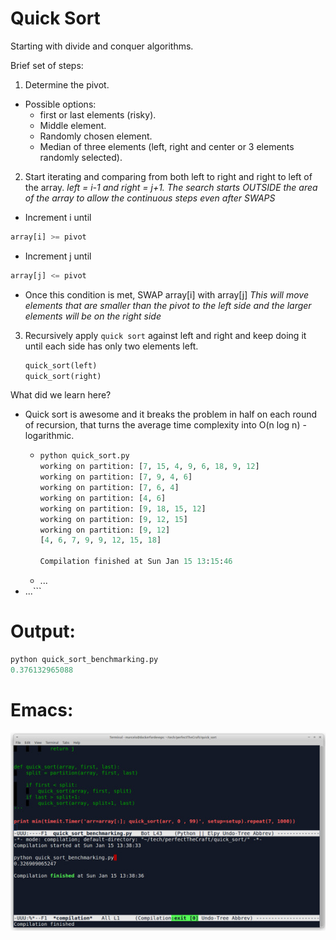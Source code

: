 # Quick Sort

Starting with divide and conquer algorithms.

Brief set of steps:

1. Determine the pivot.
  * Possible options:
    * first or last elements (risky).
	* Middle element.
	* Randomly chosen element.
	* Median of three elements (left, right and center or 3 elements randomly selected).

2. Start iterating and comparing from both left to right and right to left of the array. *left = i-1 and right = j+1. The search starts OUTSIDE the area of the array to allow the continuous steps even after SWAPS*
  * Increment i until
   ```python
   array[i] >= pivot
   ```
  * Increment j until
   ```python
   array[j] <= pivot
   ```
  * Once this condition is met, SWAP array[i] with array[j]
  *This will move elements that are smaller than the pivot to the left side and the larger elements will be on the right side*

3. Recursively apply `quick sort` against left and right and keep doing it until each side has only two elements left.
   ```python
   quick_sort(left)
   quick_sort(right)
   ```

What did we learn here?
* Quick sort is awesome and it breaks the problem in half on each round of recursion, that turns the average time complexity into O(n log n) - logarithmic.
  * ```python
    python quick_sort.py
	working on partition: [7, 15, 4, 9, 6, 18, 9, 12]
	working on partition: [7, 9, 4, 6]
	working on partition: [7, 6, 4]
	working on partition: [4, 6]
	working on partition: [9, 18, 15, 12]
	working on partition: [9, 12, 15]
	working on partition: [9, 12]
	[4, 6, 7, 9, 9, 12, 15, 18]

	Compilation finished at Sun Jan 15 13:15:46
  * ...
* ...```


# Output:

 ```python
 python quick_sort_benchmarking.py 
 0.376132965088
 ```

# Emacs:
 ![quick_emacs](quick_emacs.jpg)
